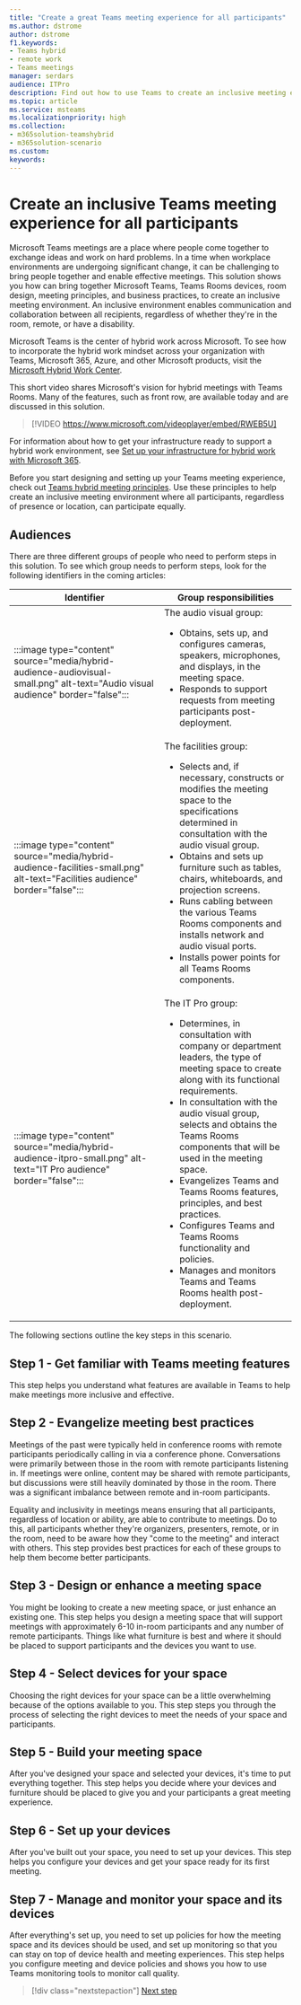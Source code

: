 ```yaml
---
title: "Create a great Teams meeting experience for all participants"
ms.author: dstrome
author: dstrome
f1.keywords:
- Teams hybrid
- remote work
- Teams meetings
manager: serdars
audience: ITPro
description: Find out how to use Teams to create an inclusive meeting experience for your hybrid work force.
ms.topic: article
ms.service: msteams
ms.localizationpriority: high
ms.collection:
- m365solution-teamshybrid
- m365solution-scenario
ms.custom: 
keywords: 
---
```


# Create an inclusive Teams meeting experience for all participants

Microsoft Teams meetings are a place where people come together to exchange ideas and work on hard problems. In a time when workplace environments are undergoing significant change, it can be challenging to bring people together and enable effective meetings. This solution shows you how can bring together Microsoft Teams, Teams Rooms devices, room design, meeting principles, and business practices, to create an inclusive meeting environment. An inclusive environment enables communication and collaboration between all recipients, regardless of whether they're in the room, remote, or have a disability.

Microsoft Teams is the center of hybrid work across Microsoft. To see how to incorporate the hybrid work mindset across your organization with Teams, Microsoft 365, Azure, and other Microsoft products, visit the [Microsoft Hybrid Work Center](https://www.microsoft.com/hybridwork/).

This short video shares Microsoft's vision for hybrid meetings with Teams Rooms. Many of the features, such as front row, are available today and are discussed in this solution.

> [!VIDEO https://www.microsoft.com/videoplayer/embed/RWEB5U]
>

For information about how to get your infrastructure ready to support a hybrid work environment, see [Set up your infrastructure for hybrid work with Microsoft 365](/microsoft-365/solutions/empower-people-to-work-remotely).

Before you start designing and setting up your Teams meeting experience, check out [Teams hybrid meeting principles](hybrid-meetings-principles.md). Use these principles to help create an inclusive meeting environment where all participants, regardless of presence or location, can participate equally.

## Audiences

There are three different groups of people who need to perform steps in this solution. To see which group needs to perform steps, look for the following identifiers in the coming articles:


|Identifier  |Group responsibilities  |
|---------|---------|
|:::image type="content" source="media/hybrid-audience-audiovisual-small.png" alt-text="Audio visual audience" border="false":::    | The audio visual group: <ul><li> Obtains, sets up, and configures cameras, speakers, microphones, and displays, in the meeting space.</li><li>Responds to support requests from meeting participants post-deployment.        |
|:::image type="content" source="media/hybrid-audience-facilities-small.png" alt-text="Facilities audience" border="false":::     | The facilities group: <ul><li> Selects and, if necessary, constructs or modifies the meeting space to the specifications determined in consultation with the audio visual group.</li><li> Obtains and sets up furniture such as tables, chairs, whiteboards, and projection screens.</li><li>Runs cabling between the various Teams Rooms components and installs network and audio visual ports.</li><li>Installs power points for all Teams Rooms components.</li></ul>       |
|:::image type="content" source="media/hybrid-audience-itpro-small.png" alt-text="IT Pro audience" border="false":::     | The IT Pro group: <ul><li>Determines, in consultation with company or department leaders, the type of meeting space to create along with its functional requirements.</li><li>In consultation with the audio visual group, selects and obtains the Teams Rooms components that will be used in the meeting space.</li><li>Evangelizes Teams and Teams Rooms features, principles, and best practices.</li><li>Configures Teams and Teams Rooms functionality and policies.</li><li>Manages and monitors Teams and Teams Rooms health post-deployment.</ul>        | 

The following sections outline the key steps in this scenario.

## Step 1 - Get familiar with Teams meeting features

This step helps you understand what features are available in Teams to help make meetings more inclusive and effective.

## Step 2 - Evangelize meeting best practices

Meetings of the past were typically held in conference rooms with remote participants periodically calling in via a conference phone. Conversations were primarily between those in the room with remote participants listening in. If meetings were online, content may be shared with remote participants, but discussions were still heavily dominated by those in the room. There was a significant imbalance between remote and in-room participants.

Equality and inclusivity in meetings means ensuring that all participants, regardless of location or ability, are able to contribute to meetings. Do to this, all participants whether they're organizers, presenters, remote, or in the room, need to be aware how they "come to the meeting" and interact with others. This step provides best practices for each of these groups to help them become better participants.

## Step 3 - Design or enhance a meeting space

You might be looking to create a new meeting space, or just enhance an existing one. This step helps you design a meeting space that will support meetings with approximately 6-10 in-room participants and any number of remote participants. Things like what furniture is best and where it should be placed to support participants and the devices you want to use.

## Step 4 - Select devices for your space

Choosing the right devices for your space can be a little overwhelming because of the options available to you. This step steps you through the process of selecting the right devices to meet the needs of your space and participants.

## Step 5 - Build your meeting space

After you've designed your space and selected your devices, it's time to put everything together. This step helps you decide where your devices and furniture should be placed to give you and your participants a great meeting experience.

## Step 6 - Set up your devices

After you've built out your space, you need to set up your devices. This step helps you configure your devices and get your space ready for its first meeting.

## Step 7 - Manage and monitor your space and its devices

After everything's set up, you need to set up policies for how the meeting space and its devices should be used, and set up monitoring so that you can stay on top of device health and meeting experiences. This step helps you configure meeting and device policies and shows you how to use Teams monitoring tools to monitor call quality.

> [!div class="nextstepaction"]
> [Next step](hybrid-meetings-principles.md)

